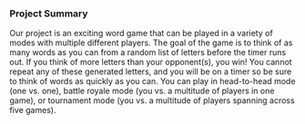 ### Project Summary

Our project is an exciting word game that can be played in a variety of modes with multiple different players. The goal of the game is to think of as many words as you can from a random list of letters before the timer runs out. If you think of more letters than your opponent(s), you win! You cannot repeat any of these generated letters, and you will be on a timer so be sure to think of words as quickly as you can. You can play in head-to-head mode (one vs. one), battle royale mode (you vs. a multitude of players in one game), or tournament mode (you vs. a multitude of players spanning across five games).
